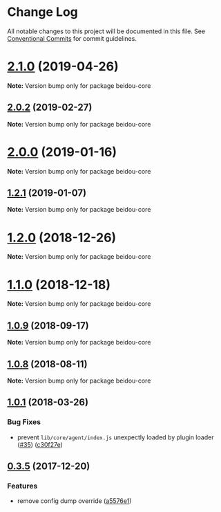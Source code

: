 # Change Log

All notable changes to this project will be documented in this file.
See [Conventional Commits](https://conventionalcommits.org) for commit guidelines.

# [2.1.0](https://github.com/alibaba/beidou/packages/beidou-core/compare/v2.0.5...v2.1.0) (2019-04-26)

**Note:** Version bump only for package beidou-core





## [2.0.2](https://github.com/alibaba/beidou/packages/beidou-core/compare/v2.0.1...v2.0.2) (2019-02-27)

**Note:** Version bump only for package beidou-core





# [2.0.0](https://github.com/alibaba/beidou/packages/beidou-core/compare/v1.2.1...v2.0.0) (2019-01-16)

**Note:** Version bump only for package beidou-core

<a name="1.2.1"></a>

## [1.2.1](https://github.com/alibaba/beidou/packages/beidou-core/compare/v1.2.0...v1.2.1) (2019-01-07)

**Note:** Version bump only for package beidou-core

<a name="1.2.0"></a>

# [1.2.0](https://github.com/alibaba/beidou/packages/beidou-core/compare/v1.1.0...v1.2.0) (2018-12-26)

**Note:** Version bump only for package beidou-core

<a name="1.1.0"></a>

# [1.1.0](https://github.com/alibaba/beidou/packages/beidou-core/compare/v1.0.10...v1.1.0) (2018-12-18)

**Note:** Version bump only for package beidou-core

<a name="1.0.9"></a>

## [1.0.9](https://github.com/alibaba/beidou/packages/beidou-core/compare/v1.0.8...v1.0.9) (2018-09-17)

**Note:** Version bump only for package beidou-core

<a name="1.0.8"></a>

## [1.0.8](https://github.com/alibaba/beidou/packages/beidou-core/compare/v1.0.7...v1.0.8) (2018-08-11)

**Note:** Version bump only for package beidou-core

<a name="1.0.1"></a>

## [1.0.1](https://github.com/alibaba/beidou/packages/beidou-core/compare/v1.0.0...v1.0.1) (2018-03-26)

### Bug Fixes

- prevent `lib/core/agent/index.js` unexpectly loaded by plugin loader ([#35](https://github.com/alibaba/beidou/packages/beidou-core/issues/35)) ([c30f27e](https://github.com/alibaba/beidou/packages/beidou-core/commit/c30f27e))

<a name="0.3.5"></a>

## [0.3.5](https://github.com/alibaba/beidou/packages/beidou-core/compare/v0.3.4...v0.3.5) (2017-12-20)

### Features

- remove config dump override ([a5576e1](https://github.com/alibaba/beidou/packages/beidou-core/commit/a5576e1))
